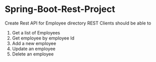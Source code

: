# Spring-Boot-Rest-Project
Create Rest API for Employee directory REST Clients should be able to 
1. Get a list of Employees 
2. Get employee by employee Id 
3. Add a new employee 
4. Update an employee 
5. Delete an employee
